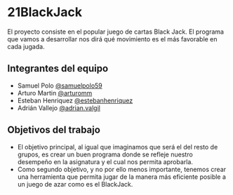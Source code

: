 # 21BlackJack

El proyecto consiste en el popular juego de cartas Black Jack.
El programa que vamos a desarrollar nos dirá qué movimiento es el más favorable en cada jugada.

## Integrantes del equipo

- Samuel Polo [@samuelpolo59](https://github.com/samuelpolo59)
- Arturo Martin [@arturomm](https://github.com/arturomm)
- Esteban Henriquez [@estebanhenriquez](https://github.com/estebanhenriquez)
- Adrián Vallejo [@adrian.valgil](https://github.com/adrian.valgil)

## Objetivos del trabajo

- El objetivo principal, al igual que imaginamos que será el del resto de grupos, es crear un buen programa donde se refleje
 nuestro desempeño en la asignatura y el cual nos permita aprobarla.
- Como segundo objetivo, y no por ello menos importante, tenemos crear una herramienta que permita jugar de la manera más eficiente posible a un juego de azar
 como es el BlackJack.

